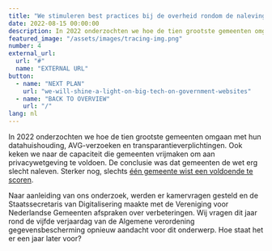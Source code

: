 ```yaml
---
title: "We stimuleren best practices bij de overheid rondom de naleving van privacywetgeving"
date: 2022-08-15 00:00:00
description: In 2022 onderzochten we hoe de tien grootste gemeenten omgaan met hun datahuishouding, AVG-verzoeken en transparantieverplichtingen.
featured_image: "/assets/images/tracing-img.png"
number: 4
external_url:
  url: "#"
  name: "EXTERNAL URL"
button:
  - name: "NEXT PLAN"
    url: "we-will-shine-a-light-on-big-tech-on-government-websites"
  - name: "BACK TO OVERVIEW"
    url: "/"
lang: nl
---
```



In 2022 onderzochten we hoe de tien grootste gemeenten omgaan met hun datahuishouding, AVG-verzoeken en transparantieverplichtingen. Ook keken we naar de capaciteit die gemeenten vrijmaken om aan privacywetgeving te voldoen. De conclusie was dat gemeenten de wet erg slecht naleven. Sterker nog, slechts [één gemeente wist een voldoende te scoren](https://www.bitsoffreedom.nl/2022/05/24/gemeenten-houden-zich-onvoldoende-aan-de-privacywet-blijkt-uit-ons-onderzoek/).

Naar aanleiding van ons onderzoek, werden er kamervragen gesteld en de Staatssecretaris van Digitalisering maakte met de Vereniging voor Nederlandse Gemeenten afspraken over verbeteringen. Wij vragen dit jaar rond de vijfde verjaardag van de Algemene verordening gegevensbescherming opnieuw aandacht voor dit onderwerp. Hoe staat het er een jaar later voor?